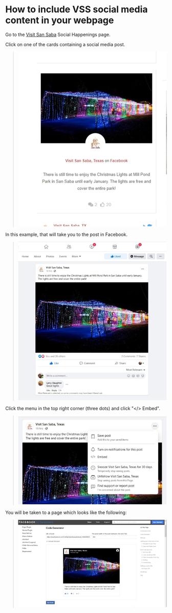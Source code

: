 # How to include VSS social media content in your webpage

Go to the [Visit San Saba](https://visitsansabatexas.com/single-source/) Social Happenings page. 

Click on one of the cards containing a social media post.

> ![VSS Facebook post](img/img1.jpg?raw=true)


In this example, that will take you to the post in Facebook.

> ![Facebook post](img/img2.jpg?raw=true)


Click the menu in the top right corner (three dots) and click "</> Embed". 

> ![Facebook post](img/img3.jpg?raw=true)


You will be taken to a page which looks like the following:

> ![Facebook code generator](img/img4.jpg?raw=true)



